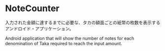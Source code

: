 # NoteCounter

入力された金額に達するまでに必要な、タカの額面ごとの紙幣の枚数を表示するアンドロイド・アプリケーション。

Android application that will show the number of notes for each denomination of Taka required to reach the input amount. 

